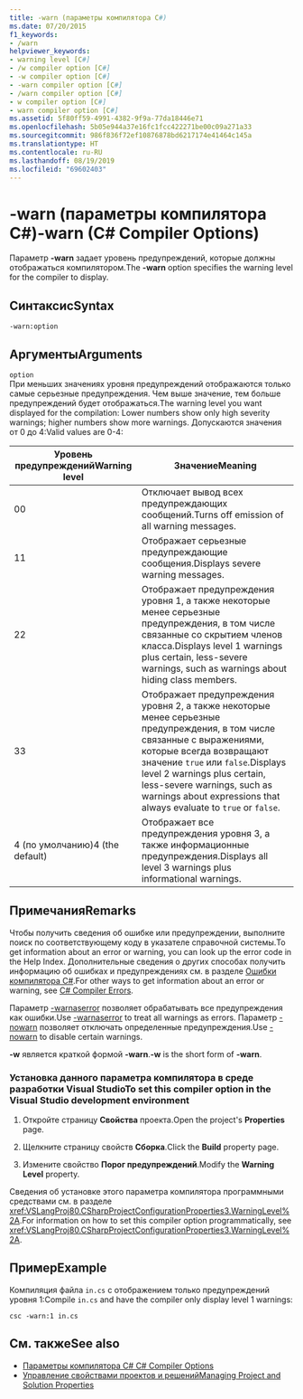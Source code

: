 ```yaml
---
title: -warn (параметры компилятора C#)
ms.date: 07/20/2015
f1_keywords:
- /warn
helpviewer_keywords:
- warning level [C#]
- /w compiler option [C#]
- -w compiler option [C#]
- -warn compiler option [C#]
- /warn compiler option [C#]
- w compiler option [C#]
- warn compiler option [C#]
ms.assetid: 5f80ff59-4991-4382-9f9a-77da18446e71
ms.openlocfilehash: 5b05e944a37e16fc1fcc422271be00c09a271a33
ms.sourcegitcommit: 986f836f72ef10876878bd6217174e41464c145a
ms.translationtype: HT
ms.contentlocale: ru-RU
ms.lasthandoff: 08/19/2019
ms.locfileid: "69602403"
---
```

# <a name="-warn-c-compiler-options"></a><span data-ttu-id="7e0e5-102">-warn (параметры компилятора C#)</span><span class="sxs-lookup"><span data-stu-id="7e0e5-102">-warn (C# Compiler Options)</span></span>
<span data-ttu-id="7e0e5-103">Параметр **-warn** задает уровень предупреждений, которые должны отображаться компилятором.</span><span class="sxs-lookup"><span data-stu-id="7e0e5-103">The **-warn** option specifies the warning level for the compiler to display.</span></span>  
  
## <a name="syntax"></a><span data-ttu-id="7e0e5-104">Синтаксис</span><span class="sxs-lookup"><span data-stu-id="7e0e5-104">Syntax</span></span>  
  
```console  
-warn:option  
```  
  
## <a name="arguments"></a><span data-ttu-id="7e0e5-105">Аргументы</span><span class="sxs-lookup"><span data-stu-id="7e0e5-105">Arguments</span></span>  
 `option`  
 <span data-ttu-id="7e0e5-106">При меньших значениях уровня предупреждений отображаются только самые серьезные предупреждения. Чем выше значение, тем больше предупреждений будет отображаться.</span><span class="sxs-lookup"><span data-stu-id="7e0e5-106">The warning level you want displayed for the compilation: Lower numbers show only high severity warnings; higher numbers show more warnings.</span></span> <span data-ttu-id="7e0e5-107">Допускаются значения от 0 до 4:</span><span class="sxs-lookup"><span data-stu-id="7e0e5-107">Valid values are 0-4:</span></span>  
  
|<span data-ttu-id="7e0e5-108">Уровень предупреждений</span><span class="sxs-lookup"><span data-stu-id="7e0e5-108">Warning level</span></span>|<span data-ttu-id="7e0e5-109">Значение</span><span class="sxs-lookup"><span data-stu-id="7e0e5-109">Meaning</span></span>|  
|-------------------|-------------|  
|<span data-ttu-id="7e0e5-110">0</span><span class="sxs-lookup"><span data-stu-id="7e0e5-110">0</span></span>|<span data-ttu-id="7e0e5-111">Отключает вывод всех предупреждающих сообщений.</span><span class="sxs-lookup"><span data-stu-id="7e0e5-111">Turns off emission of all warning messages.</span></span>|  
|<span data-ttu-id="7e0e5-112">1</span><span class="sxs-lookup"><span data-stu-id="7e0e5-112">1</span></span>|<span data-ttu-id="7e0e5-113">Отображает серьезные предупреждающие сообщения.</span><span class="sxs-lookup"><span data-stu-id="7e0e5-113">Displays severe warning messages.</span></span>|  
|<span data-ttu-id="7e0e5-114">2</span><span class="sxs-lookup"><span data-stu-id="7e0e5-114">2</span></span>|<span data-ttu-id="7e0e5-115">Отображает предупреждения уровня 1, а также некоторые менее серьезные предупреждения, в том числе связанные со скрытием членов класса.</span><span class="sxs-lookup"><span data-stu-id="7e0e5-115">Displays level 1 warnings plus certain, less-severe warnings, such as warnings about hiding class members.</span></span>|  
|<span data-ttu-id="7e0e5-116">3</span><span class="sxs-lookup"><span data-stu-id="7e0e5-116">3</span></span>|<span data-ttu-id="7e0e5-117">Отображает предупреждения уровня 2, а также некоторые менее серьезные предупреждения, в том числе связанные с выражениями, которые всегда возвращают значение `true` или `false`.</span><span class="sxs-lookup"><span data-stu-id="7e0e5-117">Displays level 2 warnings plus certain, less-severe warnings, such as warnings about expressions that always evaluate to `true` or `false`.</span></span>|  
|<span data-ttu-id="7e0e5-118">4 (по умолчанию)</span><span class="sxs-lookup"><span data-stu-id="7e0e5-118">4 (the default)</span></span>|<span data-ttu-id="7e0e5-119">Отображает все предупреждения уровня 3, а также информационные предупреждения.</span><span class="sxs-lookup"><span data-stu-id="7e0e5-119">Displays all level 3 warnings plus informational warnings.</span></span>|  
  
## <a name="remarks"></a><span data-ttu-id="7e0e5-120">Примечания</span><span class="sxs-lookup"><span data-stu-id="7e0e5-120">Remarks</span></span>  
 <span data-ttu-id="7e0e5-121">Чтобы получить сведения об ошибке или предупреждении, выполните поиск по соответствующему коду в указателе справочной системы.</span><span class="sxs-lookup"><span data-stu-id="7e0e5-121">To get information about an error or warning, you can look up the error code in the Help Index.</span></span> <span data-ttu-id="7e0e5-122">Дополнительные сведения о других способах получить информацию об ошибках и предупреждениях см. в разделе [Ошибки компилятора C#](../compiler-messages/index.md).</span><span class="sxs-lookup"><span data-stu-id="7e0e5-122">For other ways to get information about an error or warning, see [C# Compiler Errors](../compiler-messages/index.md).</span></span>  
  
 <span data-ttu-id="7e0e5-123">Параметр [-warnaserror](./warnaserror-compiler-option.md) позволяет обрабатывать все предупреждения как ошибки.</span><span class="sxs-lookup"><span data-stu-id="7e0e5-123">Use [-warnaserror](./warnaserror-compiler-option.md) to treat all warnings as errors.</span></span> <span data-ttu-id="7e0e5-124">Параметр [-nowarn](./nowarn-compiler-option.md) позволяет отключать определенные предупреждения.</span><span class="sxs-lookup"><span data-stu-id="7e0e5-124">Use [-nowarn](./nowarn-compiler-option.md) to disable certain warnings.</span></span>  
  
 <span data-ttu-id="7e0e5-125">**-w** является краткой формой **-warn**.</span><span class="sxs-lookup"><span data-stu-id="7e0e5-125">**-w** is the short form of **-warn**.</span></span>  
  
### <a name="to-set-this-compiler-option-in-the-visual-studio-development-environment"></a><span data-ttu-id="7e0e5-126">Установка данного параметра компилятора в среде разработки Visual Studio</span><span class="sxs-lookup"><span data-stu-id="7e0e5-126">To set this compiler option in the Visual Studio development environment</span></span>  
  
1. <span data-ttu-id="7e0e5-127">Откройте страницу **Свойства** проекта.</span><span class="sxs-lookup"><span data-stu-id="7e0e5-127">Open the project's **Properties** page.</span></span>  
  
2. <span data-ttu-id="7e0e5-128">Щелкните страницу свойств **Сборка**.</span><span class="sxs-lookup"><span data-stu-id="7e0e5-128">Click the **Build** property page.</span></span>  
  
3. <span data-ttu-id="7e0e5-129">Измените свойство **Порог предупреждений**.</span><span class="sxs-lookup"><span data-stu-id="7e0e5-129">Modify the **Warning Level** property.</span></span>  
  
 <span data-ttu-id="7e0e5-130">Сведения об установке этого параметра компилятора программными средствами см. в разделе <xref:VSLangProj80.CSharpProjectConfigurationProperties3.WarningLevel%2A>.</span><span class="sxs-lookup"><span data-stu-id="7e0e5-130">For information on how to set this compiler option programmatically, see <xref:VSLangProj80.CSharpProjectConfigurationProperties3.WarningLevel%2A>.</span></span>  
  
## <a name="example"></a><span data-ttu-id="7e0e5-131">Пример</span><span class="sxs-lookup"><span data-stu-id="7e0e5-131">Example</span></span>  
 <span data-ttu-id="7e0e5-132">Компиляция файла `in.cs` с отображением только предупреждений уровня 1:</span><span class="sxs-lookup"><span data-stu-id="7e0e5-132">Compile `in.cs` and have the compiler only display level 1 warnings:</span></span>  
  
```console  
csc -warn:1 in.cs  
```  
  
## <a name="see-also"></a><span data-ttu-id="7e0e5-133">См. также</span><span class="sxs-lookup"><span data-stu-id="7e0e5-133">See also</span></span>

- [<span data-ttu-id="7e0e5-134">Параметры компилятора C# </span><span class="sxs-lookup"><span data-stu-id="7e0e5-134">C# Compiler Options</span></span>](./index.md)
- [<span data-ttu-id="7e0e5-135">Управление свойствами проектов и решений</span><span class="sxs-lookup"><span data-stu-id="7e0e5-135">Managing Project and Solution Properties</span></span>](/visualstudio/ide/managing-project-and-solution-properties)
